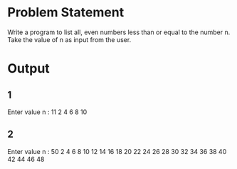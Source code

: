 # Problem Statement
Write a program to list all, even numbers less than or equal to the number n. Take the value of n as input from the user.
# Output
## 1
Enter value n : 11
2 4 6 8 10 
## 2
Enter value n : 50
2 4 6 8 10 12 14 16 18 20 22 24 26 28 30 32 34 36 38 40 42 44 46 48 